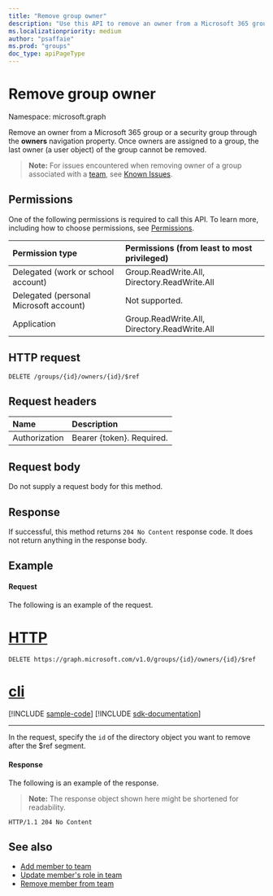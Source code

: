 ```yaml
---
title: "Remove group owner"
description: "Use this API to remove an owner from a Microsoft 365 group or a security group through the owners navigation property."
ms.localizationpriority: medium
author: "psaffaie"
ms.prod: "groups"
doc_type: apiPageType
---
```


# Remove group owner

Namespace: microsoft.graph

Remove an owner from a Microsoft 365 group or a security group through the **owners** navigation property. Once owners are assigned to a group, the last owner (a user object) of the group cannot be removed.

> **Note:** For issues encountered when removing owner of a group associated with a [team](/graph/api/resources/team), see [Known Issues](/graph/known-issues#removing-a-group-owner-also-removes-the-user-as-a-group-member).

## Permissions

One of the following permissions is required to call this API. To learn more, including how to choose permissions, see [Permissions](/graph/permissions-reference).

| Permission type                        | Permissions (from least to most privileged)  |
| :------------------------------------- | :------------------------------------------- |
| Delegated (work or school account)     | Group.ReadWrite.All, Directory.ReadWrite.All |
| Delegated (personal Microsoft account) | Not supported.                               |
| Application                            | Group.ReadWrite.All, Directory.ReadWrite.All |

## HTTP request

<!-- { "blockType": "ignored" } -->

```http
DELETE /groups/{id}/owners/{id}/$ref
```

## Request headers

| Name          | Description               |
| :------------ | :------------------------ |
| Authorization | Bearer {token}. Required. |

## Request body

Do not supply a request body for this method.

## Response

If successful, this method returns `204 No Content` response code. It does not return anything in the response body.

## Example

#### Request

The following is an example of the request.

# [HTTP](#tab/http)

<!-- {
  "blockType": "request",
  "name": "delete_owner_from_group"
}-->

```http
DELETE https://graph.microsoft.com/v1.0/groups/{id}/owners/{id}/$ref
```

# [cli](#tab/cli)
[!INCLUDE [sample-code](../includes/snippets/cli/delete-owner-from-group-cli-snippets.md)]
[!INCLUDE [sdk-documentation](../includes/snippets/snippets-sdk-documentation-link.md)]

---

In the request, specify the `id` of the directory object you want to remove after the $ref segment.

#### Response

The following is an example of the response.

> **Note:** The response object shown here might be shortened for readability.

<!-- {
  "blockType": "response"
} -->

```http
HTTP/1.1 204 No Content
```

## See also

- [Add member to team](team-post-members.md)
- [Update member's role in team](team-update-members.md)
- [Remove member from team](team-delete-members.md)

<!-- uuid: 8fcb5dbc-d5aa-4681-8e31-b001d5168d79
2015-10-25 14:57:30 UTC -->
<!-- {
  "type": "#page.annotation",
  "description": "Delete owner",
  "keywords": "",
  "section": "documentation",
  "tocPath": "",
  "suppressions": [
  ]
}-->
